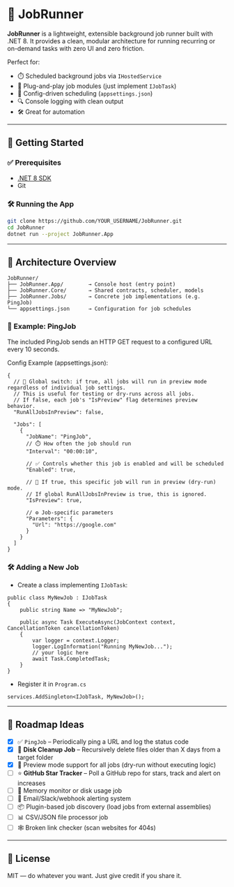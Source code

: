 # 🧠 JobRunner

**JobRunner** is a lightweight, extensible background job runner built with .NET 8. It provides a clean, modular architecture for running recurring or on-demand tasks with zero UI and zero friction.

Perfect for:
- ⏱️ Scheduled background jobs via `IHostedService`
- 🧩 Plug-and-play job modules (just implement `IJobTask`)
- 📂 Config-driven scheduling (`appsettings.json`)
- 🔍 Console logging with clean output
- 🛠️ Great for automation

---

## 🚀 Getting Started

### ✅ Prerequisites

- [.NET 8 SDK](https://dotnet.microsoft.com/en-us/download/dotnet/8.0)
- Git

### 🛠️ Running the App

```bash
git clone https://github.com/YOUR_USERNAME/JobRunner.git
cd JobRunner
dotnet run --project JobRunner.App
```

---

## 🧠 Architecture Overview

```
JobRunner/
├── JobRunner.App/        → Console host (entry point)
├── JobRunner.Core/       → Shared contracts, scheduler, models
├── JobRunner.Jobs/       → Concrete job implementations (e.g. PingJob)
└── appsettings.json      → Configuration for job schedules
```

### 🧪 Example: PingJob

The included PingJob sends an HTTP GET request to a configured URL every 10 seconds.

Config Example (appsettings.json):
```
{
  // 🔁 Global switch: if true, all jobs will run in preview mode regardless of individual job settings.
  // This is useful for testing or dry-runs across all jobs.
  // If false, each job's "IsPreview" flag determines preview behavior.
  "RunAllJobsInPreview": false,

  "Jobs": [
    {
      "JobName": "PingJob",
      // ⏱️ How often the job should run
      "Interval": "00:00:10",

      // ✅ Controls whether this job is enabled and will be scheduled
      "Enabled": true,

      // 📝 If true, this specific job will run in preview (dry-run) mode.
      // If global RunAllJobsInPreview is true, this is ignored.
      "IsPreview": true,

      // ⚙️ Job-specific parameters
      "Parameters": {
        "Url": "https://google.com"
      }
    }
  ]
}
```

### 🛠️ Adding a New Job

- Create a class implementing `IJobTask`:
```
public class MyNewJob : IJobTask
{
    public string Name => "MyNewJob";

    public async Task ExecuteAsync(JobContext context, CancellationToken cancellationToken)
    {
        var logger = context.Logger;
        logger.LogInformation("Running MyNewJob...");
        // your logic here
        await Task.CompletedTask;
    }
}
```
- Register it in `Program.cs`
```
services.AddSingleton<IJobTask, MyNewJob>();
```

---

## 📌 Roadmap Ideas
- [x] ✅ `PingJob` – Periodically ping a URL and log the status code
- [x] 🧹 **Disk Cleanup Job** – Recursively delete files older than X days from a target folder
- [x] 📝 Preview mode support for all jobs (dry-run without executing logic)
- [ ] ⭐ **GitHub Star Tracker** – Poll a GitHub repo for stars, track and alert on increases
- [ ] 🧠 Memory monitor or disk usage job
- [ ] 📨 Email/Slack/webhook alerting system
- [ ] 📦 Plugin-based job discovery (load jobs from external assemblies)
- [ ] 📊 CSV/JSON file processor job
- [ ] 🕸️ Broken link checker (scan websites for 404s)

---

## 📄 License
MIT — do whatever you want. Just give credit if you share it.